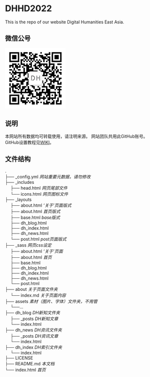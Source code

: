 # DHHD2022
This is the repo of our website Digital Humanities East Asia.

## 微信公号
<img class="foto" alt="请扫码关注" src="/assets/img/qrcode.png" height="200" width="200" />

## 说明
本网站所有数据均可转载使用，请注明来源。
网站团队共用此GitHub账号。
GitHub设置教程见[WIKI](https://github.com/DHHD2022/DHHD2022.GitHub.io/wiki/%E7%94%A8GitHub-Desktop%E5%90%8C%E6%AD%A5%E7%BD%91%E7%AB%99%E6%95%B0%E6%8D%AE)。

## 文件结构
.    
├── _config.yml *网站重要元数据，请勿修改*       
├── _includes    
&emsp;   ├── head.html *网页尾部文件*    
&emsp;   └── icons.html *网页图标文件*    
├── _layouts    
&emsp;   ├── about.html *‘关于’页面版式*    
&emsp;   ├── about.html *首页版式*    
&emsp;   ├── base.html *base版式*    
&emsp;   ├── dh_blog.html    
&emsp;   ├── dh_index.html    
&emsp;   ├── dh_news.html    
&emsp;   └── post.html *post页面版式*    
├── _sass *网页css设定*    
&emsp;   ├── about.html *‘关于’页面*    
&emsp;   ├── about.html *首页*    
&emsp;   ├── base.html    
&emsp;   ├── dh_blog.html    
&emsp;   ├── dh_index.html    
&emsp;   ├── dh_news.html    
&emsp;   └── post.html    
├── about *关于页面文件夹*        
&emsp;   └── index.md *关于页面内容*    
├── assets *素材（图片、字体）文件夹，不用管*    
&emsp;   └──...       
├── dh_blog *DH新知文件夹*    
&emsp;   ├── _posts *DH新知文章*    
&emsp;   └── index.html    
├── dh_news *DH资讯文件夹*    
&emsp;   ├── _posts *DH资讯文章*    
&emsp;   └── index.html    
├── dh_index *DH索引文件夹*    
&emsp;   └── index.html     
├── LICENSE    
├── README.md *本文档*    
└── index.html *首页*    
